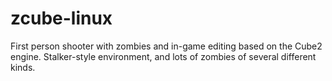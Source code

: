 # zcube-linux
First person shooter with zombies and in-game editing based on the Cube2 engine. Stalker-style environment, and lots of zombies of several different kinds.
